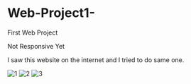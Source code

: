 # Web-Project1-
First Web Project

Not Responsive Yet

I saw this website on the internet and I tried to do same one.


![1](https://user-images.githubusercontent.com/59422278/101283717-4a676900-37ed-11eb-920d-1d4d980b1b12.png)
![2](https://user-images.githubusercontent.com/59422278/101283719-4b989600-37ed-11eb-8607-3ae6f55287f2.png)
![3](https://user-images.githubusercontent.com/59422278/101283720-4cc9c300-37ed-11eb-8614-024a591af3a5.png)

